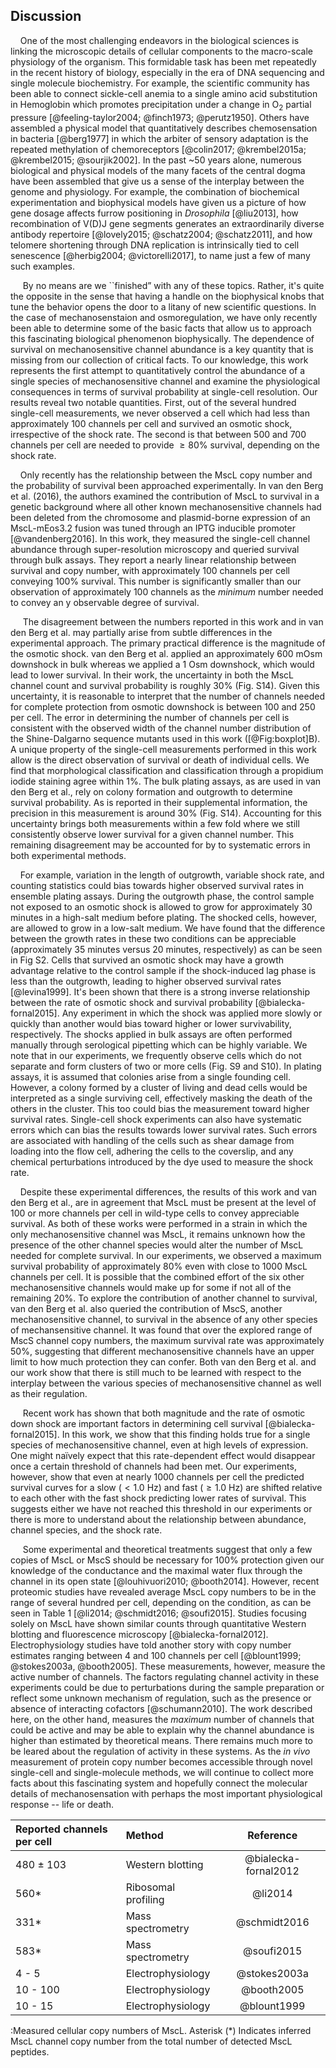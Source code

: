
## Discussion

&nbsp;&nbsp;&nbsp;&nbsp;One of the most challenging endeavors in the
biological sciences is linking the microscopic details of cellular components
to the macro-scale physiology of the organism. This formidable task has been
met repeatedly in the recent history of biology, especially in the era of DNA
sequencing and single molecule biochemistry. For example, the scientific
community has been able to connect sickle-cell anemia to a single amino acid
substitution in Hemoglobin which promotes precipitation under a change in
O$_2$ partial pressure [@feeling-taylor2004; @finch1973; @perutz1950]. Others
have assembled a physical model that quantitatively describes chemosensation
in bacteria [@berg1977] in which the arbiter of sensory adaptation is the
repeated methylation of chemoreceptors [@colin2017; @krembel2015a;
@krembel2015; @sourjik2002]. In the past ~50 years alone, numerous biological
and physical models of the many facets of the central dogma have been
assembled that give us a sense of the interplay between the genome and
physiology. For example, the combination of biochemical experimentation and
biophysical models have given us a picture of how gene dosage affects furrow
positioning in *Drosophila* [@liu2013], how recombination of V(D)J gene
segments generates an extraordinarily diverse antibody repertoire
[@lovely2015; @schatz2004; @schatz2011], and how telomere shortening through
DNA replication is intrinsically tied to cell senescence [@herbig2004;
@victorelli2017], to name just a few of many such examples.

&nbsp;&nbsp;&nbsp;&nbsp; By no means are we ``finished” with any of these
topics. Rather, it's quite the opposite in the sense that having a handle on
the biophysical knobs that tune the behavior opens the door to a litany of
new scientific questions. In the case of mechanosenstaion and osmoregulation,
we have only recently been able to determine some of the basic facts that
allow us to approach this fascinating biological phenomenon biophysically.
The dependence of survival on mechanosensitive channel abundance is a key
quantity that is missing from our collection of critical facts. To our
knowledge, this work represents the first attempt to quantitatively control
the abundance of a single species of mechanosensitive channel and examine the
physiological consequences in terms of survival probability at single-cell
resolution. Our results reveal two notable quantities. First, out of the
several hundred single-cell measurements, we never observed a cell which had
less than approximately 100 channels per cell and survived an osmotic shock,
irrespective of the shock rate. The second is that between 500 and 700
channels per cell are needed to provide $\geq 80\%$ survival, depending on
the shock rate.

&nbsp;&nbsp;&nbsp;&nbsp;Only recently has the relationship between the MscL
copy number and the probability of survival been approached experimentally.
In van den Berg et al. (2016), the authors examined the contribution of MscL
to survival in a genetic background where all other known mechanosensitive
channels had been deleted from the chromosome and plasmid-borne expression of
an MscL-mEos3.2 fusion was tuned through an IPTG inducible promoter
[@vandenberg2016]. In this work, they measured the single-cell channel
abundance through super-resolution microscopy and queried survival through
bulk assays. They report a nearly linear relationship between survival and
copy number, with approximately 100 channels per cell conveying 100%
survival. This number is significantly smaller than our observation of
approximately 100 channels as the *minimum* number needed to convey an  y
observable degree of survival.

&nbsp;&nbsp;&nbsp;&nbsp; The disagreement between the numbers reported in
this work and in van den Berg et al. may partially arise from subtle
differences in the experimental approach. The primary practical difference is
the magnitude of the osmotic shock. van den Berg et al. applied an
approximately 600 mOsm downshock in bulk whereas we applied a 1 Osm
downshock, which would lead to lower survival. In their work, the uncertainty
in both the MscL channel count and survival probability is roughly 30% (Fig.
S14). Given this uncertainty, it is reasonable to interpret that the number of
channels needed for complete protection from osmotic downshock is between 100
and 250 per cell. The error in determining the number of channels per cell is
consistent with the observed width of the channel number distribution of the
Shine-Dalgarno sequence mutants used in this work ([@Fig:boxplot]B). A unique
property of the single-cell measurements performed in this work allow is the
direct observation of survival or death of individual cells. We find that morphological classification and classification through a propidium iodide staining agree within 1%. The bulk plating assays, as are used in van den Berg et
al., rely on colony formation and outgrowth to determine survival
probability. As is reported in their supplemental information, the precision
in this measurement is around 30% (Fig. S14). Accounting for this uncertainty
brings both measurements within a few fold where we still consistently
observe lower survival for a given channel number. This remaining
disagreement may be accounted for by to systematic errors in both
experimental methods.

&nbsp;&nbsp;&nbsp;&nbsp;For example, variation in the length of outgrowth,
variable shock rate, and counting statistics could bias towards higher
observed survival rates in ensemble plating assays. During the outgrowth
phase, the control sample not exposed to an osmotic shock is allowed to grow
for approximately 30 minutes in a high-salt medium before plating. The
shocked cells, however, are allowed to grow in a low-salt medium. We have
found that the difference between the growth rates in these two conditions
can be appreciable (approximately 35 minutes versus 20 minutes, respectively)
as can be seen in Fig S2. Cells that survived an osmotic shock may have a
growth advantage relative to the control sample if the shock-induced lag
phase is less than the outgrowth, leading to higher observed survival rates [@levina1999].
It's been shown that there is a strong inverse relationship between the rate
of osmotic shock and survival probability [@bialecka-fornal2015]. Any
experiment in which the shock was applied more slowly or quickly than another
would bias toward higher or lower survivability, respectively. The shocks
applied in bulk assays are often performed manually through serological
pipetting which can be highly variable. We note that in our experiments, we
frequently observe cells which do not separate and form clusters of two or
more cells (Fig. S9 and S10). In plating assays, it is assumed that colonies
arise from a single founding cell. However, a colony formed by a cluster of
living and dead cells would be interpreted as a single surviving cell,
effectively masking the death of the others in the cluster. This too could
bias the measurement toward higher survival rates. Single-cell shock
experiments can also have systematic errors which can bias the results
towards lower survival rates. Such errors are associated with handling of the
cells such as shear damage from loading into the flow cell, adhering the
cells to the coverslip, and any chemical perturbations introduced by the dye
used to measure the shock rate.

&nbsp;&nbsp;&nbsp;&nbsp;Despite these experimental differences, the results
of this work and van den Berg et al., are in agreement that MscL must be
present at the level of 100 or more channels per cell in wild-type cells to
convey appreciable survival. As both of these works were performed in a
strain in which the only mechanosensitive channel was MscL, it remains
unknown how the presence of the other channel species would alter the number
of MscL needed for complete survival. In our experiments, we observed a
maximum survival probability of approximately 80\% even with close to 1000
MscL channels per cell. It is possible that the combined effort of the six
other mechanosensitive channels would make up for some if not all of the
remaining 20\%. To explore the contribution of another channel to survival,
van den Berg et al. also queried the contribution of MscS, another
mechanosensitive channel, to survival in the absence of any other species of
mechansensitive channel. It was found that over the explored range of MscS
channel copy numbers, the maximum survival rate was approximately 50\%,
suggesting that different mechanosensitive channels have an upper limit to
how much protection they can confer. Both van den Berg et al. and our work
show that there is still much to be learned with respect to the interplay
between the various species of mechanosensitive channel as well as their
regulation.

&nbsp;&nbsp;&nbsp;&nbsp; Recent work has shown that both magnitude and the
rate of osmotic down shock are important factors in determining cell survival
[@bialecka-fornal2015]. In this work, we show that this finding holds true
for a single species of mechanosensitive channel, even at high levels of
expression. One might naïvely expect that this rate-dependent effect would
disappear once a certain threshold of channels had been met. Our experiments,
however, show that even at nearly 1000 channels per cell the predicted
survival curves for a slow ($< 1.0$ Hz) and fast ($\geq 1.0$ Hz) are shifted
relative to each other with the fast shock predicting lower rates of
survival. This suggests either we have not reached this threshold in our
experiments or there is more to understand about the relationship between
abundance, channel species, and the shock rate.

&nbsp;&nbsp;&nbsp;&nbsp; Some experimental and theoretical
treatments suggest that only a few copies of MscL or MscS should be necessary for
100% protection given our knowledge of the conductance and the maximal water
flux through the channel in its open state [@louhivuori2010; @booth2014].
However, recent proteomic studies have revealed average MscL copy numbers to be in the
range of several hundred per cell, depending on the condition, as can be seen
in Table 1 [@li2014; @schmidt2016; @soufi2015]. Studies focusing solely on
MscL have shown similar counts through quantitative Western blotting and
fluorescence microscopy [@bialecka-fornal2012]. Electrophysiology studies have
told another story with copy number estimates ranging between 4 and 100
channels per cell [@blount1999; @stokes2003a, @booth2005]. These
measurements, however, measure the active number of channels. The
factors regulating channel activity in these experiments could be due to
perturbations during the sample preparation or reflect some unknown mechanism
of regulation, such as the presence or absence of interacting cofactors [@schumann2010]. The work described here, on the other hand, measures the *maximum* number of channels that could be active and may be able to explain why the channel abundance is higher than estimated by theoretical means. There remains much more to be leared about the regulation of activity in these systems. As
the *in vivo* measurement of protein copy number becomes accessible through
novel single-cell and single-molecule methods, we will continue to collect
more facts about this fascinating system and hopefully connect the molecular
details of mechanosensation with perhaps the most important physiological
response -- life or death.


| Reported channels per cell | Method  | Reference |
|:---|:---|:---:|
| 480 ± 103 | Western blotting   | @bialecka-fornal2012 |
|  560\* |  Ribosomal profiling  | @li2014 |
| 331\* | Mass spectrometry  | @schmidt2016|
| 583\* | Mass spectrometry  | @soufi2015|
| 4 - 5 | Electrophysiology  | @stokes2003a|
| 10 - 100 | Electrophysiology  | @booth2005|
|10 - 15 | Electrophysiology | @blount1999|
:Measured cellular copy numbers of MscL. Asterisk (\*) Indicates
inferred MscL channel copy number from the total number of detected MscL
peptides.
